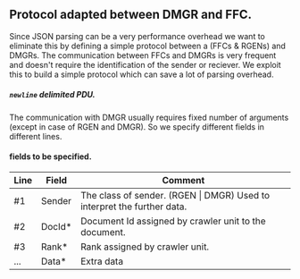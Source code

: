 ## Protocol adapted between DMGR and FFC.

Since JSON parsing can be a very performance overhead we want to eliminate this by defining a simple protocol between a (FFCs & RGENs) and DMGRs. The communication between FFCs and DMGRs is very frequent and doesn't require the identification of the sender or reciever. We exploit this to build a simple protocol which can save a lot of parsing overhead. 

##### `newline` delimited PDU.

The communication with DMGR usually requires fixed number of arguments (except in case of RGEN and DMGR). So we specify different fields in different lines.

#### fields to be specified.
| Line | Field  | Comment                                                                 |
|------|--------|-------------------------------------------------------------------------|
| #1   | Sender | The class of sender. (RGEN \| DMGR) Used to interpret the further data. |
| #2   | DocId* | Document Id assigned by crawler unit to the document.                   |
| #3   | Rank*  | Rank assigned by crawler unit.                                          |
| ...  | Data*  | Extra data                                                              |


